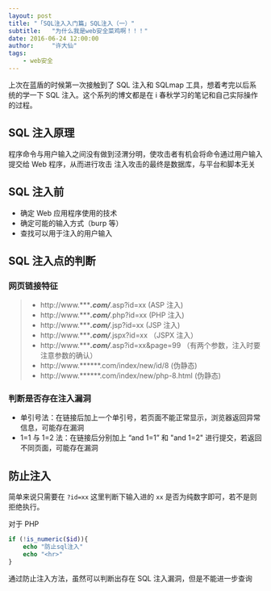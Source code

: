 ```yaml
---
layout: post
title: "「SQL注入入门篇」SQL注入（一）"
subtitle:   "为什么我是web安全菜鸡啊！！！"
date: 2016-06-24 12:00:00
author:     "许大仙"
tags:
    - web安全
---
```


上次在蓝盾的时候第一次接触到了 SQL 注入和 SQLmap 工具，想着考完以后系统的学一下 SQL 注入。这个系列的博文都是在 i 春秋学习的笔记和自己实际操作的过程。

## SQL 注入原理

程序命令与用户输入之间没有做到泾渭分明，使攻击者有机会将命令通过用户输入提交给 Web 程序，从而进行攻击
注入攻击的最终是数据库，与平台和脚本无关

## SQL 注入前

- 确定 Web 应用程序使用的技术
- 确定可能的输入方式（burp 等）
- 查找可以用于注入的用户输入

## SQL 注入点的判断

### 网页链接特征

> - http://www.******.com/***.asp?id=xx (ASP 注入)
> - http://www.******.com/***.php?id=xx (PHP 注入)
> - http://www.******.com/***.jsp?id=xx (JSP 注入)
> - http://www.******.com/***.jspx?id=xx （JSPX 注入）
> - http://www.******.com/***.asp?id=xx&page=99 （有两个参数，注入时要注意参数的确认）
> - http://www.******.com/index/new/id/8 (伪静态)
> - http://www.******.com/index/new/php-8.html (伪静态)

### 判断是否存在注入漏洞

- 单引号法：在链接后加上一个单引号，若页面不能正常显示，浏览器返回异常信息，可能存在漏洞
- 1=1 与 1=2 法：在链接后分别加上 “and 1=1” 和 "and 1=2" 进行提交，若返回不同页面，可能存在漏洞

## 防止注入

简单来说只需要在 `?id=xx` 这里判断下输入进的 `xx` 是否为纯数字即可，若不是则拒绝执行。

对于 PHP

```php
if (!is_numeric($id)){
    echo "防止sql注入"
    echo "<hr>"
}
```

通过防止注入方法，虽然可以判断出存在 SQL 注入漏洞，但是不能进一步查询